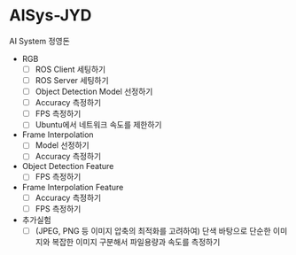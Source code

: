 # AISys-JYD
AI System 정영돈

- RGB
  - [ ]  ROS Client 세팅하기
  - [ ]  ROS Server 세팅하기
  - [ ]  Object Detection Model 선정하기
  - [ ]  Accuracy 측정하기
  - [ ]  FPS 측정하기
  - [ ]  Ubuntu에서 네트워크 속도를 제한하기
- Frame Interpolation
  - [ ]  Model 선정하기
  - [ ]  Accuracy 측정하기
- Object Detection Feature
  - [ ]  FPS 측정하기
- Frame Interpolation Feature
  - [ ]  Accuracy 측정하기
  - [ ]  FPS 측정하기
- 추가실험
  - [ ]  (JPEG, PNG 등 이미지 압축의 최적화를 고려하여) 단색 바탕으로 단순한 이미지와 복잡한 이미지 구분해서 파일용량과 속도를 측정하기
